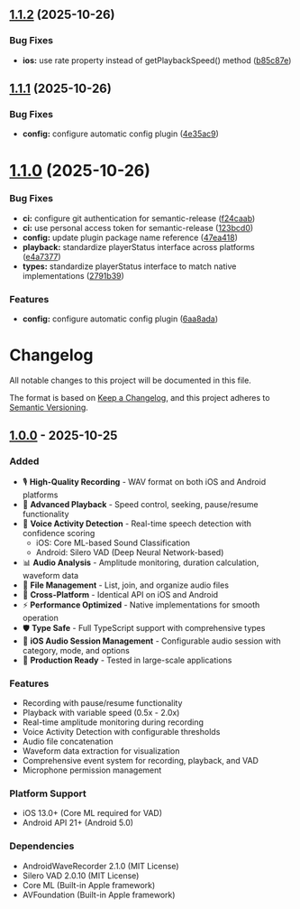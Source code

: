 ## [1.1.2](https://github.com/SGamrekelashvili/expo-audio-studio/compare/v1.1.1...v1.1.2) (2025-10-26)


### Bug Fixes

* **ios:** use rate property instead of getPlaybackSpeed() method ([b85c87e](https://github.com/SGamrekelashvili/expo-audio-studio/commit/b85c87e185c976fd6e0af674b731bd2b0d35dc90))

## [1.1.1](https://github.com/SGamrekelashvili/expo-audio-studio/compare/v1.1.0...v1.1.1) (2025-10-26)


### Bug Fixes

* **config:** configure automatic config plugin ([4e35ac9](https://github.com/SGamrekelashvili/expo-audio-studio/commit/4e35ac99b25c981cb74037be2f0f01d24350ae54))

# [1.1.0](https://github.com/SGamrekelashvili/expo-audio-studio/compare/v1.0.0...v1.1.0) (2025-10-26)


### Bug Fixes

* **ci:** configure git authentication for semantic-release ([f24caab](https://github.com/SGamrekelashvili/expo-audio-studio/commit/f24caabb1d67bb84bb762136b3da99ae2af5fef1))
* **ci:** use personal access token for semantic-release ([123bcd0](https://github.com/SGamrekelashvili/expo-audio-studio/commit/123bcd080b6ccd8f3a444e5f6f7fc8af54744ceb))
* **config:** update plugin package name reference ([47ea418](https://github.com/SGamrekelashvili/expo-audio-studio/commit/47ea418142520d0bbc0ba560f4178a224d424925))
* **playback:** standardize playerStatus interface across platforms ([e4a7377](https://github.com/SGamrekelashvili/expo-audio-studio/commit/e4a7377b7e1279a4df6c834b69996bfdb8dbf550))
* **types:** standardize playerStatus interface to match native implementations ([2791b39](https://github.com/SGamrekelashvili/expo-audio-studio/commit/2791b3903f0ce9fdb9c791760d6419f94b49cba7))


### Features

* **config:** configure automatic config plugin ([6aa8ada](https://github.com/SGamrekelashvili/expo-audio-studio/commit/6aa8adac2c2cc1240a3a2179f3c89c1af16fbec7))

# Changelog

All notable changes to this project will be documented in this file.

The format is based on [Keep a Changelog](https://keepachangelog.com/en/1.0.0/),
and this project adheres to [Semantic Versioning](https://semver.org/spec/v2.0.0.html).

## [1.0.0] - 2025-10-25

### Added
- 🎙️ **High-Quality Recording** - WAV format on both iOS and Android platforms
- 🎵 **Advanced Playback** - Speed control, seeking, pause/resume functionality
- 🧠 **Voice Activity Detection** - Real-time speech detection with confidence scoring
  - iOS: Core ML-based Sound Classification
  - Android: Silero VAD (Deep Neural Network-based)
- 📊 **Audio Analysis** - Amplitude monitoring, duration calculation, waveform data
- 📁 **File Management** - List, join, and organize audio files
- 🔄 **Cross-Platform** - Identical API on iOS and Android
- ⚡ **Performance Optimized** - Native implementations for smooth operation
- 🛡️ **Type Safe** - Full TypeScript support with comprehensive types
- 📱 **iOS Audio Session Management** - Configurable audio session with category, mode, and options
- 🎯 **Production Ready** - Tested in large-scale applications

### Features
- Recording with pause/resume functionality
- Playback with variable speed (0.5x - 2.0x)
- Real-time amplitude monitoring during recording
- Voice Activity Detection with configurable thresholds
- Audio file concatenation
- Waveform data extraction for visualization
- Comprehensive event system for recording, playback, and VAD
- Microphone permission management

### Platform Support
- iOS 13.0+ (Core ML required for VAD)
- Android API 21+ (Android 5.0)

### Dependencies
- AndroidWaveRecorder 2.1.0 (MIT License)
- Silero VAD 2.0.10 (MIT License)
- Core ML (Built-in Apple framework)
- AVFoundation (Built-in Apple framework)

[1.0.0]: https://github.com/SGamrekelashvili/expo-audio-studio/releases/tag/v1.0.0
